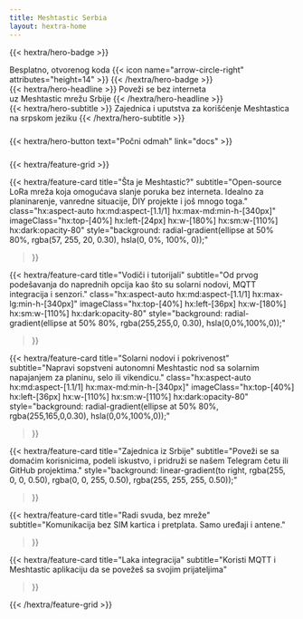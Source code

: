 ```yaml
---
title: Meshtastic Serbia
layout: hextra-home
---
```

<meta charset="UTF-8">

{{< hextra/hero-badge >}}
  <div class="hx:w-2 hx:h-2 hx:rounded-full hx:bg-primary-400"></div>
  <span>Besplatno, otvorenog koda</span>
  {{< icon name="arrow-circle-right" attributes="height=14" >}}
{{< /hextra/hero-badge >}}

<div class="hx:mt-6 hx:mb-6">
{{< hextra/hero-headline >}}
  Poveži se bez interneta&nbsp;<br class="hx:sm:block hx:hidden" />uz Meshtastic mrežu Srbije
{{< /hextra/hero-headline >}}
</div>

<div class="hx:mb-12">
{{< hextra/hero-subtitle >}}
  Zajednica i uputstva za korišćenje Meshtastica na srpskom jeziku
{{< /hextra/hero-subtitle >}}
</div>

<div style="margin-top: 1.5rem;"></div>

<div class="hx:mb-6">
{{< hextra/hero-button text="Počni odmah" link="docs" >}}
</div>

<div style="margin-top: 1.5rem;"></div>

{{< hextra/feature-grid >}}

{{< hextra/feature-card
    title="Šta je Meshtastic?"
    subtitle="Open-source LoRa mreža koja omogućava slanje poruka bez interneta. Idealno za planinarenje, vanredne situacije, DIY projekte i još mnogo toga."
    class="hx:aspect-auto hx:md:aspect-[1.1/1] hx:max-md:min-h-[340px]"
    imageClass="hx:top-[40%] hx:left-[24px] hx:w-[180%] hx:sm:w-[110%] hx:dark:opacity-80"
    style="background: radial-gradient(ellipse at 50% 80%, rgba(57, 255, 20, 0.30), hsla(0, 0%, 100%, 0));"
  >}}

{{< hextra/feature-card
    title="Vodiči i tutorijali"
    subtitle="Od prvog podešavanja do naprednih opcija kao što su solarni nodovi, MQTT integracija i senzori."
    class="hx:aspect-auto hx:md:aspect-[1.1/1] hx:max-lg:min-h-[340px]"
    imageClass="hx:top-[40%] hx:left-[36px] hx:w-[180%] hx:sm:w-[110%] hx:dark:opacity-80"
    style="background: radial-gradient(ellipse at 50% 80%, rgba(255,255,0, 0.30), hsla(0,0%,100%,0));"
  >}}

{{< hextra/feature-card
    title="Solarni nodovi i pokrivenost"
    subtitle="Napravi sopstveni autonomni Meshtastic nod sa solarnim napajanjem za planinu, selo ili vikendicu."
    class="hx:aspect-auto hx:md:aspect-[1.1/1] hx:max-md:min-h-[340px]"
    imageClass="hx:top-[40%] hx:left-[36px] hx:w-[110%] hx:sm:w-[110%] hx:dark:opacity-80"
    style="background: radial-gradient(ellipse at 50% 80%, rgba(255,165,0,0.30), hsla(0,0%,100%,0));"
  >}}

{{< hextra/feature-card
    title="Zajednica iz Srbije"
    subtitle="Poveži se sa domaćim korisnicima, podeli iskustvo, i pridruži se našem Telegram četu ili GitHub projektima."
    style="background: linear-gradient(to right, rgba(255, 0, 0, 0.50), rgba(0, 0, 255, 0.50), rgba(255, 255, 255, 0.50));"
  >}}

{{< hextra/feature-card
    title="Radi svuda, bez mreže"
    subtitle="Komunikacija bez SIM kartica i pretplata. Samo uređaji i antene."
  >}}

{{< hextra/feature-card
    title="Laka integracija"
    subtitle="Koristi MQTT i Meshtastic aplikaciju da se povežeš sa svojim prijateljima"
  >}}

{{< /hextra/feature-grid >}}

